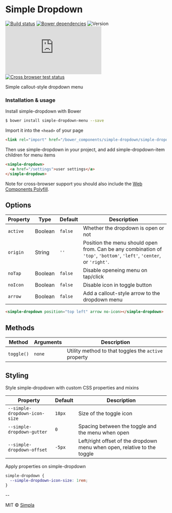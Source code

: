 # Simple Dropdown
[![Build status][travis-badge]][travis-url] [![Bower dependencies][bowerdeps-badge]][bowerdeps-url] ![Version][bower-badge] ![Size][size-badge]<br/>[![Cross browser test status][browser-badges]][travis-url]

Simple callout-style dropdown menu

### Installation & usage

Install simple-dropdown with Bower

```sh
$ bower install simple-dropdown-menu --save
```

Import it into the `<head>` of your page

```html
<link rel="import" href="/bower_components/simple-dropdown/simple-dropdown.html">
```

Then use simple-dropdown in your project, and add simple-dropdown-item children for menu items

```html
<simple-dropdown>
  <a href="/settings">user settings</a>
</simple-dropdown>
```

Note for cross-browser support you should also include the [Web Components Polyfill][webcomponents].

## Options

Property    | Type    | Default               | Description                                                                                                                                                               
----------- | ------- | -----------------     | ------------                                                                                                                                                              
`active`    | Boolean | `false`               | Whether the dropdown is open or not                                                                                                                                       
`origin`    | String  | `''`                  | Position the menu should open from. Can be any combination of `'top'`, `'bottom'`, `'left'`, `'center`, or `'right'`.                                                                
`noTap`     | Boolean | `false`               | Disable openeing menu on tap/click                                                                                                                                        
`noIcon`    | Boolean | `false`               | Disable icon in toggle button                                                                                                                                             
`arrow`     | Boolean | `false`               | Add a callout-style arrow to the dropdown menu    

```html
<simple-dropdown position="top left" arrow no-icon></simple-dropdown> 
```

## Methods

Method     | Arguments | Description                                          
---------- | --------- | ------------                                         
`toggle()` | `none`    | Utility method to that toggles the `active` property

## Styling
Style simple-dropdown with custom CSS properties and mixins

Property                        | Default   | Description                            
-----------------------------   | --------- | ------------                           
`--simple-dropdown-icon-size`   | `18px`    | Size of the toggle icon           
`--simple-dropdown-gutter`      | `0`       | Spacing between the toggle and the menu when open
`--simple-dropdown-offset`      | `-5px`    | Left/right offset of the dropdown menu when open, relative to the toggle



Apply properties on simple-dropdown

```css
simple-dropdown {
  --simple-dropdown-icon-size: 1rem;
}
```

--

MIT © [Simpla](friends@simpla.io)

[webcomponents]: https://github.com/webcomponents/webcomponentsjs

[bower-badge]: https://img.shields.io/bower/v/simple-dropdown.svg
[bowerlicense-badge]: https://img.shields.io/bower/l/simple-dropdown.svg
[travis-badge]: https://img.shields.io/travis/SimpleElements/simple-dropdown.svg
[travis-url]: https://travis-ci.org/SimpleElements/simple-dropdown
[bowerdeps-badge]: https://img.shields.io/gemnasium/SimpleElements/simple-dropdown.svg
[bowerdeps-url]: https://gemnasium.com/bower/simple-dropdown
[size-badge]: https://badges.herokuapp.com/size/github/SimpleElements/simple-dropdown/master/simple-dropdown.html?gzip=true&color=blue
[browser-badges]: https://badges.herokuapp.com/travis/SimpleElements/simple-dropdown/sauce/SimpleElements?labels=none
